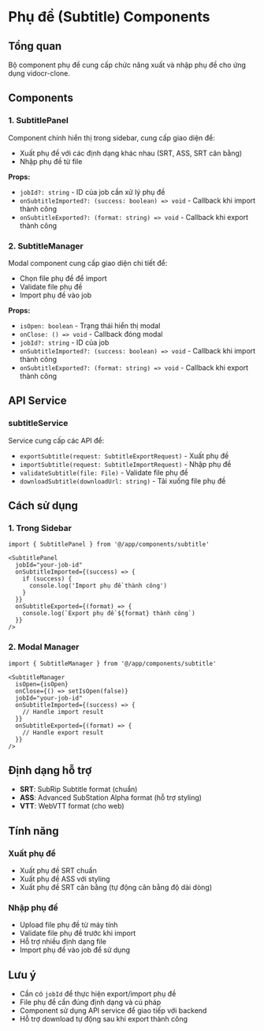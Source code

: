 # Phụ đề (Subtitle) Components

## Tổng quan

Bộ component phụ đề cung cấp chức năng xuất và nhập phụ đề cho ứng dụng vidocr-clone.

## Components

### 1. SubtitlePanel
Component chính hiển thị trong sidebar, cung cấp giao diện để:
- Xuất phụ đề với các định dạng khác nhau (SRT, ASS, SRT cân bằng)
- Nhập phụ đề từ file

**Props:**
- `jobId?: string` - ID của job cần xử lý phụ đề
- `onSubtitleImported?: (success: boolean) => void` - Callback khi import thành công
- `onSubtitleExported?: (format: string) => void` - Callback khi export thành công

### 2. SubtitleManager
Modal component cung cấp giao diện chi tiết để:
- Chọn file phụ đề để import
- Validate file phụ đề
- Import phụ đề vào job

**Props:**
- `isOpen: boolean` - Trạng thái hiển thị modal
- `onClose: () => void` - Callback đóng modal
- `jobId?: string` - ID của job
- `onSubtitleImported?: (success: boolean) => void` - Callback khi import thành công
- `onSubtitleExported?: (format: string) => void` - Callback khi export thành công

## API Service

### subtitleService
Service cung cấp các API để:
- `exportSubtitle(request: SubtitleExportRequest)` - Xuất phụ đề
- `importSubtitle(request: SubtitleImportRequest)` - Nhập phụ đề
- `validateSubtitle(file: File)` - Validate file phụ đề
- `downloadSubtitle(downloadUrl: string)` - Tải xuống file phụ đề

## Cách sử dụng

### 1. Trong Sidebar
```tsx
import { SubtitlePanel } from '@/app/components/subtitle'

<SubtitlePanel 
  jobId="your-job-id"
  onSubtitleImported={(success) => {
    if (success) {
      console.log('Import phụ đề thành công')
    }
  }}
  onSubtitleExported={(format) => {
    console.log(`Export phụ đề ${format} thành công`)
  }}
/>
```

### 2. Modal Manager
```tsx
import { SubtitleManager } from '@/app/components/subtitle'

<SubtitleManager
  isOpen={isOpen}
  onClose={() => setIsOpen(false)}
  jobId="your-job-id"
  onSubtitleImported={(success) => {
    // Handle import result
  }}
  onSubtitleExported={(format) => {
    // Handle export result
  }}
/>
```

## Định dạng hỗ trợ

- **SRT**: SubRip Subtitle format (chuẩn)
- **ASS**: Advanced SubStation Alpha format (hỗ trợ styling)
- **VTT**: WebVTT format (cho web)

## Tính năng

### Xuất phụ đề
- Xuất phụ đề SRT chuẩn
- Xuất phụ đề ASS với styling
- Xuất phụ đề SRT cân bằng (tự động cân bằng độ dài dòng)

### Nhập phụ đề
- Upload file phụ đề từ máy tính
- Validate file phụ đề trước khi import
- Hỗ trợ nhiều định dạng file
- Import phụ đề vào job để sử dụng

## Lưu ý

- Cần có `jobId` để thực hiện export/import phụ đề
- File phụ đề cần đúng định dạng và cú pháp
- Component sử dụng API service để giao tiếp với backend
- Hỗ trợ download tự động sau khi export thành công
